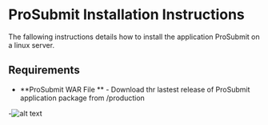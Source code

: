# ProSubmit Installation Instructions
The fallowing instructions details how to install the application ProSubmit on a linux server.

## Requirements

* **ProSubmit WAR File ** - Download thr lastest release of ProSubmit application package from /production

-![alt text](http://www.learnhebrewpod.com/images/library/Image/final%20for%20read%20more/24a--hooray%281%29.jpg "HOORAY")
